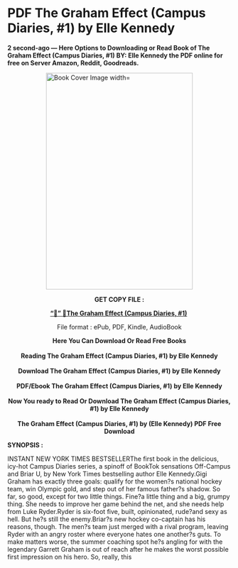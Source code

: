 # PDF The Graham Effect (Campus Diaries, #1) by Elle Kennedy
<p><strong>2 second-ago &mdash; Here Options to Downloading or Read Book of The Graham Effect (Campus Diaries, #1) BY: Elle Kennedy the PDF online for free on Server Amazon, Reddit, Goodreads.</strong></p><p><a href="https://educationsharingacademy.cloud/?book=123255391-the-graham-effect"><img style="display: block; margin-left: auto; margin-right: auto;" src="https://i.gr-assets.com/images/S/compressed.photo.goodreads.com/books/1700730648l/123255391.jpg" alt="Book Cover Image width=" width="330" height="488" /></a></p><p style="text-align: center;"><strong>GET COPY FILE :</strong></p><p style="text-align: center;"><strong><a href="https://educationsharingacademy.cloud/?book=123255391-the-graham-effect" target="_blank" rel="noopener">“📢” 🔗The Graham Effect (Campus Diaries, #1)</a>&nbsp;</strong></p><p style="text-align: center;">File format : ePub, PDF, Kindle, AudioBook</p><div style="text-align: center;"><strong>Here You Can Download Or Read Free Books</strong></div><div style="text-align: center;">&nbsp;</div><div style="text-align: center;"><strong>Reading The Graham Effect (Campus Diaries, #1) by Elle Kennedy</strong></div><div style="text-align: center;">&nbsp;</div><div style="text-align: center;"><strong>Download The Graham Effect (Campus Diaries, #1) by Elle Kennedy</strong></div><div style="text-align: center;">&nbsp;</div><div style="text-align: center;"><strong>PDF/Ebook The Graham Effect (Campus Diaries, #1) by Elle Kennedy</strong></div><div style="text-align: center;">&nbsp;</div><div style="text-align: center;"><strong>Now You ready to Read Or Download The Graham Effect (Campus Diaries, #1) by Elle Kennedy</strong></div><div style="text-align: center;">&nbsp;</div><div style="text-align: center;"><strong>The Graham Effect (Campus Diaries, #1) by (Elle Kennedy) PDF Free Download</strong></div><p><strong>SYNOPSIS :</strong></p><p>INSTANT NEW YORK TIMES BESTSELLERThe first book in the delicious, icy-hot Campus Diaries series, a spinoff of BookTok sensations Off-Campus and Briar U, by New York Times bestselling author Elle Kennedy.Gigi Graham has exactly three goals: qualify for the women?s national hockey team, win Olympic gold, and step out of her famous father?s shadow. So far, so good, except for two little things. Fine?a little thing and a big, grumpy thing. She needs to improve her game behind the net, and she needs help from Luke Ryder.Ryder is six-foot five, built, opinionated, rude?and sexy as hell. But he?s still the enemy.Briar?s new hockey co-captain has his reasons, though. The men?s team just merged with a rival program, leaving Ryder with an angry roster where everyone hates one another?s guts. To make matters worse, the summer coaching spot he?s angling for with the legendary Garrett Graham is out of reach after he makes the worst possible first impression on his hero. So, really, this </p>
